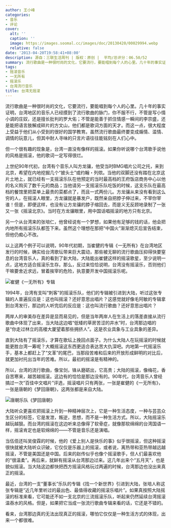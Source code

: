 ```yaml
---
author: 王小峰
categories:
- 音乐
- 评论
cover:
  alt: ''
  caption: ''
  image: https://images.soomal.cc/images/doc/20130420/00029994.webp
  relative: false
date: '2013-04-20T19:58:41+08:00'
description: 源自：三联生活周刊 | 版权：原创 |  平均/总评分：06.50/52
summary: 流行歌曲是一种很时尚的文化，它要流行，要能唱到每个人的心里。几十年的事实证明，台湾地区的音乐人已经摸到了流行歌曲的脉门，你不服不行，不管是写小情小调的庄奴，还是擅长批判的罗大佑；不管是能善于抓住情感一瞬间的李宗盛，还是能把语言肢解成碎片的方文山，他们都是歌词方面的天才。而这一点，很大程度上受益于他们从小受到的很好的国学教育……
tags:
- 摇滚音乐
- 一无所有
- 摇滚乐
- 台湾流行音乐
title: 台湾无摇滚
---
```


流行歌曲是一种很时尚的文化，它要流行，要能唱到每个人的心里。几十年的事实证明，台湾地区的音乐人已经摸到了流行歌曲的脉门，你不服不行，不管是写小情小调的庄奴，还是擅长批判的罗大佑；不管是能善于抓住情感一瞬间的李宗盛，还是能把语言肢解成碎片的方文山，他们都是歌词方面的天才。而这一点，很大程度上受益于他们从小受到的很好的国学教育。虽然流行歌曲最终要变成煽情、滥情、调情的玩意儿，但其中耐人寻味的只言片语往往能铭刻在人们心中。

但一个很有趣的现象是，台湾一直没有像样的摇滚。如果你听说哪个台湾歌手说他的风格是摇滚，他的歌词一定写得很烂。

上世纪90年代初，台湾有个音乐人叫方龙骧，他受当时BMG唱片公司之托，来到北京，希望在内地挖掘几个“披头士”或约翰・列侬。当他的双脚还没有踏在北京这片土地上，就已经有一支摇滚乐队在他预定的当时最高档的王府饭店商务中心以他的名义购买了数千元的商品；当他请另一支摇滚乐队吃饭的时候，这支乐队在最高档的餐馆里把菜单上最贵的菜都点了，而且一式两份儿。方龙骧从来没有看到这么穷的人，在摇滚人眼里，方龙骧就是暴发户，既然亲自把脖子伸过来，不宰你宰谁！但是，即便这样，也没有让方龙骧的脖子缩回去，而是义无反顾地录制了一张又一张《摇滚北京》。当时在方龙骧眼里，用中国话唱摇滚的地方只有北京。

另一个从台湾来的张培仁，他曾经说有一个梦想，如果他有足够的钱的话，他会把内地所有摇滚乐队都签下来。虽然这个理想在那把“中国火”渐渐熄灭后宣告结束，但他仍痴心不改。

以上这两个例子可以说明，90年代初期，当崔健的专辑《一无所有》在台湾地区发行的时候，确实给台湾歌坛带来巨大震动，那些被无聊的流行歌曲压抑得快要窒息的台湾音乐人，真的看到了新大陆，大陆能出崔健这样的摇滚歌星，至少说明一点，这地方适合摇滚乐生存。那么，反过来恰恰说明，台湾没有摇滚乐，否则他们干嘛要舍近求远，冒着挨宰的危险，执意要开发中国摇滚乐呢。

![崔健《一无所有》专辑](https://images.soomal.cc/images/doc/20110920/00013646.webp)





1994年，台湾有支叫“刺客”的摇滚乐队，他们的专辑被引进到大陆，听过这张专辑的人普遍反应是：这也叫摇滚？还好意思出唱片？这感觉就好像毛阿敏的专辑拿到台湾发行，那边的人听完后的反应是：这也叫流行歌曲？还好意思出唱片？

两岸人的审美存在差异是显而易见的，但是当年两岸人在生活上的落差直接从流行歌曲中体现了出来，当大陆这边唱“低矮的草房苦涩的井水”时，台湾那边唱的是“你走过林立的高楼大厦望着那些拥挤人”。这是农业具象与工业具象的差异。

直到大陆有了摇滚乐，才算在歌坛上挽回点面子。为什么大陆人在玩摇滚的时候就能更胜台湾一筹呢？大概摇滚这东西更适合表达苦大仇深吧。内地第一代摇滚乐手，基本上都赶上了“文革”的尾巴，当那段苦难和后来的开放形成鲜明的对比后，就更加衬托出当年的苦难。所以，最初的摇滚是有精神的。

所以，台湾的流行歌曲，像宝剑，锋从磨砺出，它高贵；大陆的摇滚，像梅花，香自苦寒来，越苦越摇滚。这边有的恰恰是那边没有的。90年代，台湾音乐人曾经搞过一次“百佳中文唱片”评选，摇滚唱片只有两张，一张是崔健的《一无所有》，一张是唐朝的《梦回唐朝》，这两张都是来自大陆。

![唐朝乐队《梦回唐朝》](https://images.soomal.cc/images/doc/20090406/00000003.webp)





大陆听众更喜欢把摇滚上升到一种精神层次上，它是一种生活态度，一种与芸芸众生区分的标签，它是发泄，叛逆，思想，而不是一种生活方式。所以，大陆摇滚乐越玩越狠。而台湾的摇滚在这边听来总像得了软骨症，就像那软绵绵的台湾国语一样，摇滚肯定也是软绵绵的――不管是音乐还是演唱。

当伍佰还叫吴俊霖的时候，他的《爱上别人是快乐的事》似乎很摇滚，但这种摇滚很快就被大陆听众识破，它仅仅是乐器上的摇滚，或者说，离热带和亚热带越远越摇滚，不管是美国还是中国。后来的赵传似乎也像个摇滚歌手，但人们最喜欢他的“很温柔”。再后来，就鲜有摇滚从台湾那边过来。这几年出来个“五月天”，也是貌似摇滚。当大陆这边都快把西方摇滚风格玩过两遍的时候，台湾那边也没出来真正的摇滚。

最近，台湾的一支“董事长”乐队的专辑《找一个新世界》引进到大陆，张培人称这张专辑是“近几年里听过的最出色、最值得收藏的摇滚乐唱片”。如果真按照大陆摇滚的标准来看，它可能还不如一支北京的三流摇滚乐队，听起来仍然延续台湾摇滚温吞水的风格。但是，如果把它当成一张流行歌曲专辑来看的话，它还是不错的。

看来，台湾那边真的无法出现真正的摇滚，哪怕它仅仅是一种生活方式的体现，出来一个都很难。